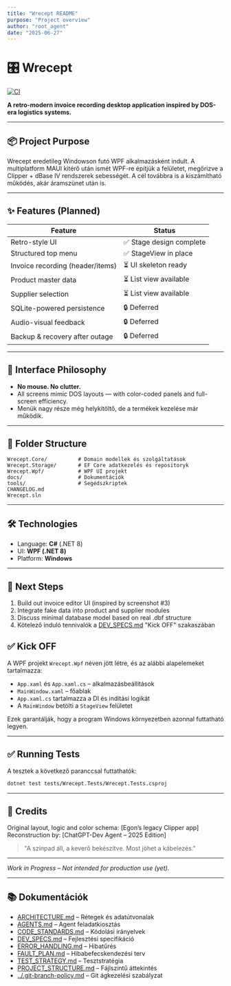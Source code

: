 ```yaml
---
title: "Wrecept README"
purpose: "Project overview"
author: "root_agent"
date: "2025-06-27"
---
```


# 🎛️ Wrecept

[![CI](https://github.com/luckydizzier/wrecept/actions/workflows/ci.yml/badge.svg)](https://github.com/luckydizzier/wrecept/actions/workflows/ci.yml)

**A retro-modern invoice recording desktop application inspired by DOS-era logistics systems.**

---

## 📦 Project Purpose

Wrecept eredetileg Windowson futó WPF alkalmazásként indult. A multiplatform MAUI kitérő után ismét WPF-re építjük a felületet, megőrizve a Clipper + dBase IV rendszerek sebességét. A cél továbbra is a kiszámítható működés, akár áramszünet után is.

---

## ✨ Features (Planned)

| Feature                          | Status                  |
| -------------------------------- | ----------------------- |
| Retro-style UI                   | ✅ Stage design complete |
| Structured top menu              | ✅ StageView in place    |
| Invoice recording (header/items) | ⏳ UI skeleton ready     |
| Product master data              | ⏳ List view available   |
| Supplier selection               | ⏳ List view available   |
| SQLite-powered persistence       | 🔒 Deferred             |
| Audio-visual feedback            | 🔒 Deferred             |
| Backup & recovery after outage   | 🔒 Deferred             |

---

## 🎹 Interface Philosophy

* **No mouse. No clutter.**
* All screens mimic DOS layouts — with color-coded panels and full-screen efficiency.
* Menük nagy része még helykitöltő, de a termékek kezelése már működik.

---

## 📁 Folder Structure

```
Wrecept.Core/          # Domain modellek és szolgáltatások
Wrecept.Storage/       # EF Core adatkezelés és repositoryk
Wrecept.Wpf/           # WPF UI projekt
docs/                  # Dokumentációk
tools/                 # Segédszkriptek
CHANGELOG.md
Wrecept.sln
```

---

## 🛠 Technologies

* Language: **C#** (.NET 8)
* UI: **WPF (.NET 8)**
* Platform: **Windows**

---

## 🎯 Next Steps

1. Build out invoice editor UI (inspired by screenshot #3)
2. Integrate fake data into product and supplier modules
3. Discuss minimal database model based on real .dbf structure
4. Kötelező induló tennivalók a [DEV_SPECS.md](DEV_SPECS.md) "Kick OFF" szakaszában

## ✅ Kick OFF

A WPF projekt `Wrecept.Wpf` néven jött létre, és az alábbi alapelemeket tartalmazza:

* `App.xaml` és `App.xaml.cs` – alkalmazásbeállítások
* `MainWindow.xaml` – főablak
* `App.xaml.cs` tartalmazza a DI és indítási logikát
* A `MainWindow` betölti a `StageView` felületet

Ezek garantálják, hogy a program Windows környezetben azonnal futtatható legyen.

---

## ✅ Running Tests

A tesztek a következő paranccsal futtathatók:

```bash
dotnet test tests/Wrecept.Tests/Wrecept.Tests.csproj
```

---

## 🧾 Credits

Original layout, logic and color schema: \[Egon’s legacy Clipper app]
Reconstruction by: \[ChatGPT-Dev Agent – 2025 Edition]

> "A színpad áll, a keverő bekészítve. Most jöhet a kábelezés."

---

*Work in Progress – Not intended for production use (yet).*

---

## 📚 Dokumentációk

- [ARCHITECTURE.md](ARCHITECTURE.md) – Rétegek és adatútvonalak
- [AGENTS.md](AGENTS.md) – Agent feladatkiosztás
- [CODE_STANDARDS.md](CODE_STANDARDS.md) – Kódolási irányelvek
- [DEV_SPECS.md](DEV_SPECS.md) – Fejlesztési specifikáció
- [ERROR_HANDLING.md](ERROR_HANDLING.md) – Hibatűrés
- [FAULT_PLAN.md](FAULT_PLAN.md) – Hibabefecskendezési terv
- [TEST_STRATEGY.md](TEST_STRATEGY.md) – Tesztstratégia
- [PROJECT_STRUCTURE.md](PROJECT_STRUCTURE.md) – Fájlszintű áttekintés
- [../.git-branch-policy.md](../.git-branch-policy.md) – Git ágkezelési szabályzat

